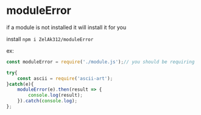 # moduleError
if a module is not installed it will install it for you

install `npm i ZelAk312/moduleError`

ex:
```js
const moduleError = require('./module.js');// you should be requiring 'moduleerror'

try{
    const ascii = require('ascii-art');
}catch(e){
    moduleError(e).then(result => {
        console.log(result);
    }).catch(console.log);
};
```
